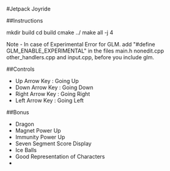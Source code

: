 #Jetpack Joyride

##Instructions

mkdir build
cd build
cmake ../
make all -j 4

Note - In case of Experimental Error for GLM.
add "#define GLM_ENABLE_EXPERIMENTAL" in the files main.h nonedit.cpp other_handlers.cpp and input.cpp, before you include glm.

##Controls

- Up Arrow Key        : Going Up
- Down Arrow Key      : Going Down
- Right Arrow Key     : Going Right
- Left Arrow Key      : Going Left

##Bonus
- Dragon
- Magnet Power Up
- Immunity Power Up
- Seven Segment Score Display
- Ice Balls
- Good Representation of Characters
- 



